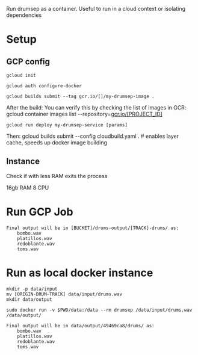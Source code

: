Run drumsep as a container. Useful to run in a cloud context or isolating dependencies

# Setup

## GCP config
	gcloud init

	gcloud auth configure-docker

	gcloud builds submit --tag gcr.io/[]/my-drumsep-image . 

After the build:
You can verify this by checking the list of images in GCR:
	gcloud container images list --repository=[gcr.io/[PROJECT_ID]](http://gcr.io/%5BPROJECT_ID%5D)


	gcloud run deploy my-drumsep-service [params]

Then:
	gcloud builds submit --config cloudbuild.yaml . # enables layer cache, speeds up docker image building

## Instance

Check if with less RAM exits the process

16gb RAM
8 CPU

# Run GCP Job

	Final output will be in [BUCKET]/drums-output/[TRACK]-drums/ as:
		bombo.wav
		platillos.wav
		redoblante.wav
		toms.wav


# Run as local docker instance
	mkdir -p data/input
	mv [ORIGIN-DRUM-TRACK] data/input/drums.wav
	mkdir data/output
	
	sudo docker run -v $PWD/data:/data --rm drumsep /data/input/drums.wav /data/output/

	Final output will be in data/output/49469ca8/drums/ as:
		bombo.wav
		platillos.wav
		redoblante.wav
		toms.wav
